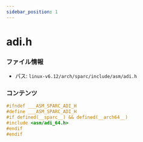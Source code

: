 ```yaml
---
sidebar_position: 1
---
```

# adi.h

### ファイル情報

- パス: `linux-v6.12/arch/sparc/include/asm/adi.h`

### コンテンツ

```h
#ifndef ___ASM_SPARC_ADI_H
#define ___ASM_SPARC_ADI_H
#if defined(__sparc__) && defined(__arch64__)
#include <asm/adi_64.h>
#endif
#endif

```
